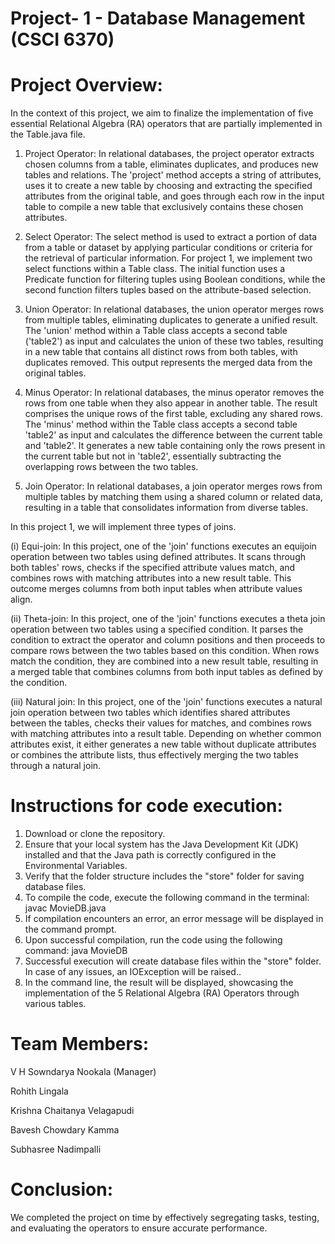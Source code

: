 # Project- 1 - Database Management (CSCI 6370)

# Project Overview:
In the context of this project, we aim to finalize the implementation of five essential Relational Algebra (RA) operators that are partially implemented in the Table.java file.
1. Project Operator:
In relational databases, the project operator extracts chosen columns from a table, eliminates duplicates, and produces new tables and relations.
The 'project' method accepts a string of attributes, uses it to create a new table by choosing and extracting the specified attributes from the original table, and goes through each row in the input table to compile a new table that exclusively contains these chosen attributes.

2. Select Operator:
The select method is used to extract a portion of data from a table or dataset by applying particular conditions or criteria for the retrieval of particular information.
For project 1, we implement two select functions within a Table class. The initial function uses a Predicate function for filtering tuples using Boolean conditions, while the second function filters tuples based on the attribute-based selection.

3. Union Operator:
In relational databases, the union operator merges rows from multiple tables, eliminating duplicates to generate a unified result. 
The 'union' method within a Table class accepts a second table ('table2') as input and calculates the union of these two tables, resulting in a new table that contains all distinct rows from both tables, with duplicates removed. This output represents the merged data from the original tables.

4. Minus Operator:
In relational databases, the minus operator removes the rows from one table when they also appear in another table. The result comprises the unique rows of the first table, excluding any shared rows.
The 'minus' method within the Table class accepts a second table 'table2' as input and calculates the difference between the current table and 'table2'. It generates a new table containing only the rows present in the current table but not in 'table2', essentially subtracting the overlapping rows between the two tables.

5. Join Operator:
In relational databases, a join operator merges rows from multiple tables by matching them using a shared column or related data, resulting in a table that consolidates information from diverse tables. 

  In this project 1, we will implement three types of joins.
  
   (i) Equi-join:
   In this project, one of the 'join' functions executes an equijoin operation between two tables using defined attributes. It scans through both tables' rows, checks if the specified attribute values match, and combines rows with matching attributes into a new result table. This outcome merges columns from both input tables when attribute values align.
  
   (ii) Theta-join:
   In this project, one of the 'join' functions executes a theta join operation between two tables using a specified condition. It parses the condition to extract the operator and column positions and then proceeds to compare rows between the two tables based on this condition. When rows match the condition, they are combined into a new result table, resulting in a merged table that combines columns from both input tables as defined by the condition.
  
   (iii) Natural join:
   In this project, one of the 'join' functions executes a natural join operation between two tables which identifies shared attributes between the tables, checks their values for matches, and combines rows with matching attributes into a result table. Depending on whether common attributes exist, it either generates a new table without duplicate attributes or combines the attribute lists, thus effectively merging the two tables through a natural join.


# Instructions for code execution:

1. Download or clone the repository.
2. Ensure that your local system has the Java Development Kit (JDK) installed and that the Java path is correctly configured in the Environmental Variables.
3. Verify that the folder structure includes the "store" folder for saving database files.
4. To compile the code, execute the following command in the terminal:
   javac MovieDB.java
5. If compilation encounters an error, an error message will be displayed in the command prompt.
6. Upon successful compilation, run the code using the following command:
   java MovieDB
7. Successful execution will create database files within the "store" folder. In case of any issues, an IOException will be raised..
8. In the command line, the result will be displayed, showcasing the implementation of the 5 Relational Algebra (RA) Operators through various tables.

# Team Members:
V H Sowndarya Nookala (Manager)

Rohith Lingala

Krishna Chaitanya Velagapudi

Bavesh Chowdary Kamma 

Subhasree Nadimpalli

# Conclusion:
We completed the project on time by effectively segregating tasks, testing, and evaluating the operators to ensure accurate performance. 
